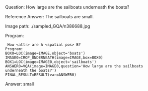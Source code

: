 Question: How large are the sailboats underneath the boats?

Reference Answer: The sailboats are small.

Image path: ./sampled_GQA/n386688.jpg

Program:

```
 How <attr> are A <spatial pos> B?
Program:
BOX0=LOC(image=IMAGE,object='boats')
IMAGE0=CROP_UNDERNEATH(image=IMAGE,box=BOX0)
BOX1=LOC(image=IMAGE0,object='sailboats')
ANSWER0=VQA(image=IMAGE0,question='How large are the sailboats underneath the boats?')
FINAL_RESULT=RESULT(var=ANSWER0)
```
Answer: small

